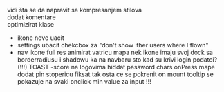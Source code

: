 vidi šta se da napravit sa kompresanjem stilova <br>
dodat komentare <br>
optimizirat klase <br>
- ikone nove uacit
- settings ubacit chekcbox za "don't show ither users where I flown"
- nav ikone full res
animirat vatricu
mapa nek ikone imaju svoj dock sa borderradiusu i shadowu ka na navbaru
sto kad su krivi login podatci? (!!!) TOAST
-score na logovima
hiddat password chars
onPress mape dodat pin
stopericu fiksat tak osta ce se pokrenit on mount
tooltip se pokazuje na svaki onclick
min value za input !!!